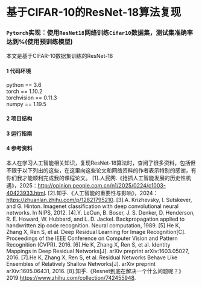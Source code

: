 # 基于CIFAR-10的ResNet-18算法复现
### `Pytorch`实现：使用`ResNet18`网络训练`Cifar10`数据集，测试集准确率达到%(使用预训练模型)

本文是基于CIFAR-10数据集训练的ResNet-18
#### 1 代码环境
python == 3.6 <br/>
torch == 1.10.2 <br/>
torchvision == 0.11.3 <br/>
numpy == 1.19.5 <br/>

#### 2 项目结构

#### 3 运行指南

#### 4 参考资料
本人在学习人工智能相关知识，复现ResNet-18算法时，查阅了很多资料，包括但不限于以下列出的这些，在这里向这些论文和网络资料的作者表示特别的感谢，有你们我才能顺利完成我的课程论文。
[1].人民网.《抢抓人工智能发展的历史性机遇》，2025：http://opinion.people.com.cn/n1/2025/0224/c1003-40423933.html.
[2].知乎.《人工智能的重要性与影响》，2024：https://zhuanlan.zhihu.com/p/12821795210.
[3].A. Krizhevsky, I. Sutskever, and G. Hinton. Imagenet classification with deep convolutional neural networks. In NIPS, 2012.
[4].Y. LeCun, B. Boser, J. S. Denker, D. Henderson, R. E. Howard, W. Hubbard, and L. D. Jackel. Backpropagation applied to handwritten zip code recognition. Neural computation, 1989.
[5].He K, Zhang X, Ren S, et al. Deep Residual Learning for Image Recognition[C]. Proceedings of the IEEE Conference on Computer Vision and Pattern Recognition (CVPR). 2016.
[6].He K, Zhang X, Ren S, et al. Identity Mappings in Deep Residual Networks[J]. arXiv preprint arXiv:1603.05027, 2016.
[7].He K, Zhang X, Ren S, et al. Residual Networks Behave Like Ensembles of Relatively Shallow Networks[J]. arXiv preprint arXiv:1605.06431, 2016.
[8].知乎.《Resnet到底在解决一个什么问题呢？》2019:https://www.zhihu.com/collection/742455948.
